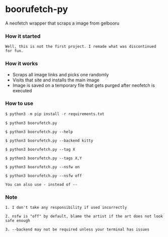 # boorufetch-py
A neofetch wrapper that scraps a image from gelbooru

### How it started
```
Well, this is not the first project. I remade what was discontinued for fun.
```

### How it works
* Scraps all image links and picks one randomly
* Visits that site and installs the main image
* Image is saved on a temporary file that gets purged after neofetch is executed

### How to use 
```py 
$ python3 -m pip install -r requirements.txt
```

```
$ python3 boorufetch.py 

$ python3 boorufetch.py --help 

$ python3 boorufetch.py --backend kitty 

$ python3 boorufetch.py --tag X 

$ python3 boorufetch.py --tags X,Y

$ python3 boorufetch.py --nsfw on

$ python3 boorufetch.py --nsfw off

You can also use - instead of --
```

### Note
```
1. I don't take any responsibility if used incorrectly

2. nsfw is "off" by default, blame the artist if the art does not look safe enough

3. --backend may not be required unless your terminal has issues
```
